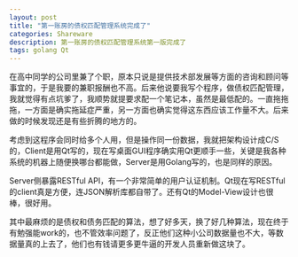 ```yaml
---
layout: post
title: "第一账房的债权匹配管理系统完成了"
categories: Shareware
description: 第一账房的债权匹配管理系统第一版完成了
tags: golang Qt
---
```

在高中同学的公司里兼了个职，原本只说是提供技术部发展等方面的咨询和顾问等事宜的，于是我要的兼职报酬也不高。后来他说要我写个程序，做债权匹配管理，我就觉得有点坑爹了，我顺势就提要求配一个笔记本，虽然是最低配的。一直拖拖拖，一方面是确实拖延症严重，另一方面也确实觉得这东西应该工作量不大。后来做的时候发现还是有些折腾的地方的。

考虑到这程序会同时给多个人用，但是操作同一份数据，我就把架构设计成C/S的，Client是用Qt写的，现在写桌面GUI程序确实用Qt更顺手一些，关键是我各种系统的机器上随便换哪台都能做，Server是用Golang写的，也是同样的原因。

Server侧暴露RESTful API，有一个非常简单的用户认证机制。Qt现在写RESTful的client真是方便，连JSON解析库都自带了。还有Qt的Model-View设计也很棒，很好用。

其中最麻烦的是债权和债务匹配的算法，想了好多天，换了好几种算法，现在终于有勉强能work的，也不管效率问题了，反正他们这种小公司数据量也不大，等数据量真的上去了，他们也有钱请更多更牛逼的开发人员重新做这块了。
